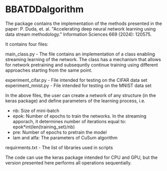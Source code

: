 # BBATDDalgorithm

The package contains the implementation of the methods presented in the paper:
P. Duda, et. al. "Accelerating deep neural network learning using data stream methodology." Information Sciences 669 (2024): 120575.

It contains four files:

main_class.py - The file contains an implementation of a class enabling streaming learning of the network. The class has a mechanism that allows for network pretraining and subsequntly continue training using different approaches starting from the same point.

experiment_cifar.py - File intended for testing on the CIFAR data set
experiment_mnist.py - File intended for testing on the MNIST data set

In the above files, the user can create a network of any structure (in the keras package) and define parameters of the learning process, i.e.
  - nb: Size of mini-batch
  - epok: Number of epochs to train the networks. In the streaming apporach, it determines number of iterations equal to: epok*int(len(training_set)/nb)
  - pre: Number of epochs to pretrain the model
  - lam and alfa: The parameters of CuSum algorithm

requirments.txt - The list of libraries used in scripts

The code can use the keras package intended for CPU and GPU, but the version presented here performs all operations sequentially.
